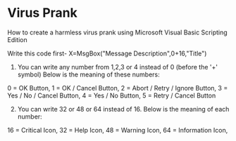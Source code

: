 # Virus Prank
How to create a harmless virus prank using Microsoft Visual Basic Scripting Edition

Write this code first-
X=MsgBox("Message Description",0+16,"Title") 

1.  You can write any number from 1,2,3 or 4 instead of 0 (before the '+' symbol) 
Below is the meaning of these numbers:

0 = OK Button, 
1 = OK / Cancel Button, 
2 = Abort / Retry / Ignore Button, 
3 = Yes / No / Cancel Button, 
4 = Yes / No Button, 
5 = Retry / Cancel Button

2.  You can write 32 or 48 or 64 instead of 16.
Below is the meaning of each number:

16 = Critical Icon, 
32 = Help Icon, 
48 = Warning Icon, 
64 = Information Icon,
